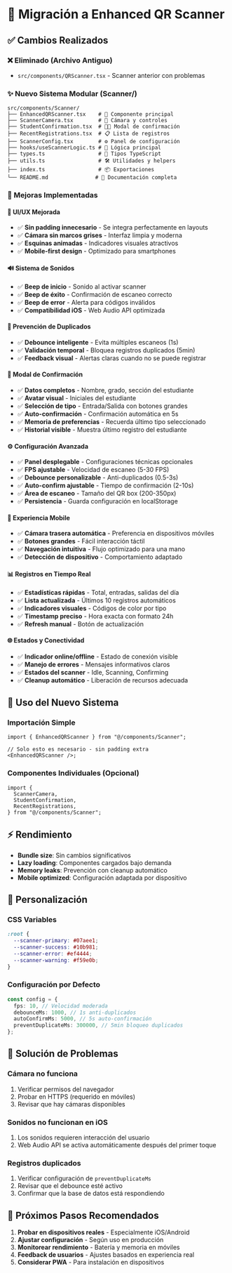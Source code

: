 # 🔄 Migración a Enhanced QR Scanner

## ✅ Cambios Realizados

### ❌ Eliminado (Archivo Antiguo)

- `src/components/QRScanner.tsx` - Scanner anterior con problemas

### ✨ Nuevo Sistema Modular (Scanner/)

```
src/components/Scanner/
├── EnhancedQRScanner.tsx    # 📱 Componente principal
├── ScannerCamera.tsx        # 🎥 Cámara y controles
├── StudentConfirmation.tsx  # 👨‍🎓 Modal de confirmación
├── RecentRegistrations.tsx  # 📋 Lista de registros
├── ScannerConfig.tsx        # ⚙️ Panel de configuración
├── hooks/useScannerLogic.ts # 🧠 Lógica principal
├── types.ts                 # 📝 Tipos TypeScript
├── utils.ts                 # 🛠️ Utilidades y helpers
├── index.ts                 # 📦 Exportaciones
└── README.md               # 📖 Documentación completa
```

### 🎯 Mejoras Implementadas

#### 🎨 **UI/UX Mejorada**

- ✅ **Sin padding innecesario** - Se integra perfectamente en layouts
- ✅ **Cámara sin marcos grises** - Interfaz limpia y moderna
- ✅ **Esquinas animadas** - Indicadores visuales atractivos
- ✅ **Mobile-first design** - Optimizado para smartphones

#### 🔊 **Sistema de Sonidos**

- ✅ **Beep de inicio** - Sonido al activar scanner
- ✅ **Beep de éxito** - Confirmación de escaneo correcto
- ✅ **Beep de error** - Alerta para códigos inválidos
- ✅ **Compatibilidad iOS** - Web Audio API optimizada

#### 🚫 **Prevención de Duplicados**

- ✅ **Debounce inteligente** - Evita múltiples escaneos (1s)
- ✅ **Validación temporal** - Bloquea registros duplicados (5min)
- ✅ **Feedback visual** - Alertas claras cuando no se puede registrar

#### 🎯 **Modal de Confirmación**

- ✅ **Datos completos** - Nombre, grado, sección del estudiante
- ✅ **Avatar visual** - Iniciales del estudiante
- ✅ **Selección de tipo** - Entrada/Salida con botones grandes
- ✅ **Auto-confirmación** - Confirmación automática en 5s
- ✅ **Memoria de preferencias** - Recuerda último tipo seleccionado
- ✅ **Historial visible** - Muestra último registro del estudiante

#### ⚙️ **Configuración Avanzada**

- ✅ **Panel desplegable** - Configuraciones técnicas opcionales
- ✅ **FPS ajustable** - Velocidad de escaneo (5-30 FPS)
- ✅ **Debounce personalizable** - Anti-duplicados (0.5-3s)
- ✅ **Auto-confirm ajustable** - Tiempo de confirmación (2-10s)
- ✅ **Área de escaneo** - Tamaño del QR box (200-350px)
- ✅ **Persistencia** - Guarda configuración en localStorage

#### 📱 **Experiencia Mobile**

- ✅ **Cámara trasera automática** - Preferencia en dispositivos móviles
- ✅ **Botones grandes** - Fácil interacción táctil
- ✅ **Navegación intuitiva** - Flujo optimizado para una mano
- ✅ **Detección de dispositivo** - Comportamiento adaptado

#### 📊 **Registros en Tiempo Real**

- ✅ **Estadísticas rápidas** - Total, entradas, salidas del día
- ✅ **Lista actualizada** - Últimos 10 registros automáticos
- ✅ **Indicadores visuales** - Códigos de color por tipo
- ✅ **Timestamp preciso** - Hora exacta con formato 24h
- ✅ **Refresh manual** - Botón de actualización

#### 🌐 **Estados y Conectividad**

- ✅ **Indicador online/offline** - Estado de conexión visible
- ✅ **Manejo de errores** - Mensajes informativos claros
- ✅ **Estados del scanner** - Idle, Scanning, Confirming
- ✅ **Cleanup automático** - Liberación de recursos adecuada

## 🔧 **Uso del Nuevo Sistema**

### Importación Simple

```tsx
import { EnhancedQRScanner } from "@/components/Scanner";

// Solo esto es necesario - sin padding extra
<EnhancedQRScanner />;
```

### Componentes Individuales (Opcional)

```tsx
import {
  ScannerCamera,
  StudentConfirmation,
  RecentRegistrations,
} from "@/components/Scanner";
```

## ⚡ **Rendimiento**

- **Bundle size**: Sin cambios significativos
- **Lazy loading**: Componentes cargados bajo demanda
- **Memory leaks**: Prevención con cleanup automático
- **Mobile optimized**: Configuración adaptada por dispositivo

## 🎨 **Personalización**

### CSS Variables

```css
:root {
  --scanner-primary: #07aee1;
  --scanner-success: #10b981;
  --scanner-error: #ef4444;
  --scanner-warning: #f59e0b;
}
```

### Configuración por Defecto

```typescript
const config = {
  fps: 10, // Velocidad moderada
  debounceMs: 1000, // 1s anti-duplicados
  autoConfirmMs: 5000, // 5s auto-confirmación
  preventDuplicateMs: 300000, // 5min bloqueo duplicados
};
```

## 🐛 **Solución de Problemas**

### Cámara no funciona

1. Verificar permisos del navegador
2. Probar en HTTPS (requerido en móviles)
3. Revisar que hay cámaras disponibles

### Sonidos no funcionan en iOS

1. Los sonidos requieren interacción del usuario
2. Web Audio API se activa automáticamente después del primer toque

### Registros duplicados

1. Verificar configuración de `preventDuplicateMs`
2. Revisar que el debounce esté activo
3. Confirmar que la base de datos está respondiendo

## 🚀 **Próximos Pasos Recomendados**

1. **Probar en dispositivos reales** - Especialmente iOS/Android
2. **Ajustar configuración** - Según uso en producción
3. **Monitorear rendimiento** - Batería y memoria en móviles
4. **Feedback de usuarios** - Ajustes basados en experiencia real
5. **Considerar PWA** - Para instalación en dispositivos
